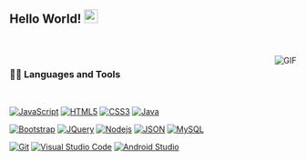 
                                                                           
## Hello World! <img src="https://github.com/TheDudeThatCode/TheDudeThatCode/blob/master/Assets/Earth.gif" width="24px">
<br />
<br />

  <img align="right" alt="GIF" src="https://media.giphy.com/media/836HiJc7pgzy8iNXCn/giphy.gif" />
  
### 👨‍💻 Languages and Tools

<br />

[![JavaScript](https://img.shields.io/badge/-JavaScript-black?style=flat&logo=javascript&link=https://github.com/SSimbah)](https://github.com/SSimbah) 
[![HTML5](https://img.shields.io/badge/-HTML5-E34F26?style=flat&logo=html5&logoColor=white&link=https://github.com/SSimbah)](https://github.com/SSimbah) 
[![CSS3](https://img.shields.io/badge/-CSS3-1572B6?style=flat&logo=css3&link=https://github.com/SSimbah)](https://github.com/SSimbah) 
[![Java](https://img.shields.io/badge/-Java-05122A?style=flat&logo=Java&logoColor=FFA518&link=https://github.com/SSimbah)](https://github.com/SSimbah) 

[![Bootstrap](https://img.shields.io/badge/-Bootstrap-563D7C?style=flat&logo=bootstrap&link=https://github.com/SSimbah)](https://github.com/SSimbah) 
[![JQuery](https://img.shields.io/badge/-JQuery-blue?style=flat&logo=jquery&link=https://github.com/SSimbah)](https://github.com/SSimbah) 
[![Nodejs](https://img.shields.io/badge/-Nodejs-green?style=flat&logo=Node.js&link=https://github.com/SSimbah)](https://github.com/SSimbah) 
[![JSON](https://img.shields.io/badge/-json-02569B?style=flat&logo=json&link=https://github.com/SSimbah)](https://github.com/SSimbah)
[![MySQL](https://img.shields.io/badge/-MySQL-black?style=flat&logo=mysql&link=https://github.com/SSimbah)](https://github.com/SSimbah)

[![Git](https://img.shields.io/badge/-Git-black?style=flat&logo=git&link=https://github.com/SSimbah)](https://github.com/SSimbah) 
[![Visual Studio Code](https://img.shields.io/badge/-Visual%20Studio%20Code-05122A?style=flat&logo=visual-studio-code&logoColor=007ACC&link=https://github.com/SSimbah)](https://github.com/SSimbah) 
[![Android Studio](https://img.shields.io/badge/-Android%20Studio-05122A?style=flat&logo=android-studio&logoColor=3DDC84&link=https://github.com/SSimbah)](https://github.com/SSimbah) 


